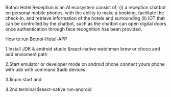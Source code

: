 
Botnoi Hotel Reception is an AI ecosystem consist of; (i) a reception chatbot on personal mobile phones, with the ability to make a booking, facilitate the check-in, and retrieve information of the hotels and surrounding (ii) IOT that can be controlled by the chatbot, such as the chatbot can open digital doors once authentication through face recognition has been provided.

How to run Botnoi-Hotel-APP

1.Install JDK & android studio &react-native watchman brew or choco and add envioment path 

2.Start emulator or developer mode on android phone connect yours phone with usb with command $adb devices

3.$npm start and 

4.2nd terminal $react-native run-android

